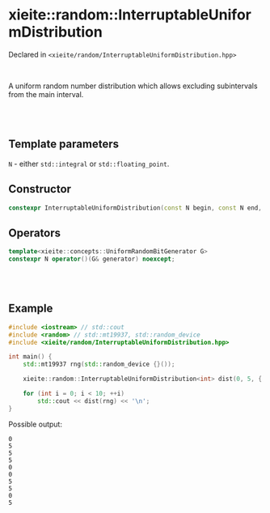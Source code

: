 # xieite::random::InterruptableUniformDistribution
Declared in `<xieite/random/InterruptableUniformDistribution.hpp>`

<br/>

A uniform random number distribution which allows excluding subintervals from the main interval.

<br/><br/>

## Template parameters
`N` - either `std::integral` or `std::floating_point`.

## Constructor
```cpp
constexpr InterruptableUniformDistribution(const N begin, const N end, const std::vector<std::pair<N, N>>& interruptions);
```

## Operators
```cpp
template<xieite::concepts::UniformRandomBitGenerator G>
constexpr N operator()(G& generator) noexcept;
```

<br/><br/>

## Example
```cpp
#include <iostream> // std::cout
#include <random> // std::mt19937, std::random_device
#include <xieite/random/InterruptableUniformDistribution.hpp>

int main() {
	std::mt19937 rng(std::random_device {}());

	xieite::random::InterruptableUniformDistribution<int> dist(0, 5, { { 1, 4 } });

	for (int i = 0; i < 10; ++i)
		std::cout << dist(rng) << '\n';
}
```
Possible output:
```
0
5
5
5
0
0
5
5
0
5
```
